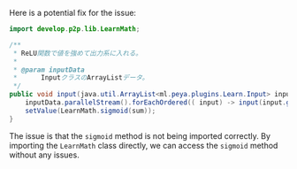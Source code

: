 Here is a potential fix for the issue:
```java
import develop.p2p.lib.LearnMath;

/**
 * ReLU関数で値を強めて出力系に入れる。
 *
 * @param inputData
 * 		InputクラスのArrayListデータ。
 */
public void input(java.util.ArrayList<ml.peya.plugins.Learn.Input> inputData) {
    inputData.parallelStream().forEachOrdered(( input) -> input(input.getWeightingValue()));
    setValue(LearnMath.sigmoid(sum));
}
```
The issue is that the `sigmoid` method is not being imported correctly. By importing the `LearnMath` class directly, we can access the `sigmoid` method without any issues.